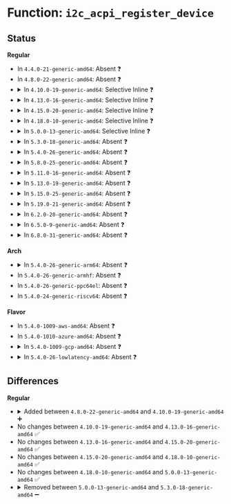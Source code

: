 # Function: <code>i2c_acpi_register_device</code>

## Status
<b>Regular</b>
<ul>
<li>
In <code>4.4.0-21-generic-amd64</code>: Absent ❓
</li>
<li>
In <code>4.8.0-22-generic-amd64</code>: Absent ❓
</li>
<li>
<details>
<summary>In <code>4.10.0-19-generic-amd64</code>: Selective Inline ❓</summary>

```c
void i2c_acpi_register_device(struct i2c_adapter * adapter, struct acpi_device * adev, struct i2c_board_info * info)
```

```json
{
  "name": "i2c_acpi_register_device",
  "collision_type": "Unique Static",
  "inline_type": "Selective",
  "funcs": [
    {
      "addr": 18446744071586240752,
      "name": "i2c_acpi_register_device",
      "external": false,
      "loc": "drivers/i2c/i2c-core.c:229",
      "file": "drivers/i2c/i2c-core.c",
      "inline": "not declared, inlined",
      "caller_inline": [],
      "caller_func": [
        "drivers/i2c/i2c-core.c:i2c_acpi_add_device"
      ]
    }
  ],
  "symbols": [
    {
      "addr": 18446744071586240752,
      "name": "i2c_acpi_register_device",
      "section": ".text",
      "bind": "STB_LOCAL",
      "size": 97
    }
  ]
}
```
</details>
</li>
<li>
<details>
<summary>In <code>4.13.0-16-generic-amd64</code>: Selective Inline ❓</summary>

```c
void i2c_acpi_register_device(struct i2c_adapter * adapter, struct acpi_device * adev, struct i2c_board_info * info)
```

```json
{
  "name": "i2c_acpi_register_device",
  "collision_type": "Unique Static",
  "inline_type": "Selective",
  "funcs": [
    {
      "addr": 18446744071586333696,
      "name": "i2c_acpi_register_device",
      "external": false,
      "loc": "drivers/i2c/i2c-core-acpi.c:175",
      "file": "drivers/i2c/i2c-core-acpi.c",
      "inline": "not declared, inlined",
      "caller_inline": [],
      "caller_func": [
        "drivers/i2c/i2c-core-acpi.c:i2c_acpi_add_device"
      ]
    }
  ],
  "symbols": [
    {
      "addr": 18446744071586333696,
      "name": "i2c_acpi_register_device",
      "section": ".text",
      "bind": "STB_LOCAL",
      "size": 97
    }
  ]
}
```
</details>
</li>
<li>
<details>
<summary>In <code>4.15.0-20-generic-amd64</code>: Selective Inline ❓</summary>

```c
void i2c_acpi_register_device(struct i2c_adapter * adapter, struct acpi_device * adev, struct i2c_board_info * info)
```

```json
{
  "name": "i2c_acpi_register_device",
  "collision_type": "Unique Static",
  "inline_type": "Selective",
  "funcs": [
    {
      "addr": 18446744071586797408,
      "name": "i2c_acpi_register_device",
      "external": false,
      "loc": "drivers/i2c/i2c-core-acpi.c:175",
      "file": "drivers/i2c/i2c-core-acpi.c",
      "inline": "not declared, inlined",
      "caller_inline": [],
      "caller_func": [
        "drivers/i2c/i2c-core-acpi.c:i2c_acpi_add_device"
      ]
    }
  ],
  "symbols": [
    {
      "addr": 18446744071586797408,
      "name": "i2c_acpi_register_device",
      "section": ".text",
      "bind": "STB_LOCAL",
      "size": 97
    }
  ]
}
```
</details>
</li>
<li>
<details>
<summary>In <code>4.18.0-10-generic-amd64</code>: Selective Inline ❓</summary>

```c
void i2c_acpi_register_device(struct i2c_adapter * adapter, struct acpi_device * adev, struct i2c_board_info * info)
```

```json
{
  "name": "i2c_acpi_register_device",
  "collision_type": "Unique Static",
  "inline_type": "Selective",
  "funcs": [
    {
      "addr": 18446744071587070496,
      "name": "i2c_acpi_register_device",
      "external": false,
      "loc": "drivers/i2c/i2c-core-acpi.c:175",
      "file": "drivers/i2c/i2c-core-acpi.c",
      "inline": "not declared, inlined",
      "caller_inline": [],
      "caller_func": [
        "drivers/i2c/i2c-core-acpi.c:i2c_acpi_add_device"
      ]
    }
  ],
  "symbols": [
    {
      "addr": 18446744071587070496,
      "name": "i2c_acpi_register_device",
      "section": ".text",
      "bind": "STB_LOCAL",
      "size": 97
    }
  ]
}
```
</details>
</li>
<li>
<details>
<summary>In <code>5.0.0-13-generic-amd64</code>: Selective Inline ❓</summary>

```c
void i2c_acpi_register_device(struct i2c_adapter * adapter, struct acpi_device * adev, struct i2c_board_info * info)
```

```json
{
  "name": "i2c_acpi_register_device",
  "collision_type": "Unique Static",
  "inline_type": "Selective",
  "funcs": [
    {
      "addr": 18446744071587230944,
      "name": "i2c_acpi_register_device",
      "external": false,
      "loc": "drivers/i2c/i2c-core-acpi.c:198",
      "file": "drivers/i2c/i2c-core-acpi.c",
      "inline": "not declared, inlined",
      "caller_inline": [],
      "caller_func": [
        "drivers/i2c/i2c-core-acpi.c:i2c_acpi_add_device"
      ]
    }
  ],
  "symbols": [
    {
      "addr": 18446744071587230944,
      "name": "i2c_acpi_register_device",
      "section": ".text",
      "bind": "STB_LOCAL",
      "size": 97
    }
  ]
}
```
</details>
</li>
<li>
<details>
<summary>In <code>5.3.0-18-generic-amd64</code>: Absent ❓</summary>

```json
{
  "name": "i2c_acpi_register_device",
  "collision_type": "Unique Static",
  "inline_type": "Full",
  "funcs": [
    {
      "addr": 18446744071587498227,
      "name": "i2c_acpi_register_device",
      "external": false,
      "loc": "drivers/i2c/i2c-core-acpi.c:220",
      "file": "drivers/i2c/i2c-core-acpi.c",
      "inline": "not declared, inlined",
      "caller_inline": [
        "drivers/i2c/i2c-core-acpi.c:i2c_acpi_add_device",
        "drivers/i2c/i2c-core-acpi.c:i2c_acpi_add_device"
      ],
      "caller_func": []
    }
  ],
  "symbols": []
}
```
</details>
</li>
<li>
<details>
<summary>In <code>5.4.0-26-generic-amd64</code>: Absent ❓</summary>

```json
{
  "name": "i2c_acpi_register_device",
  "collision_type": "Unique Static",
  "inline_type": "Full",
  "funcs": [
    {
      "addr": 18446744071587701331,
      "name": "i2c_acpi_register_device",
      "external": false,
      "loc": "drivers/i2c/i2c-core-acpi.c:221",
      "file": "drivers/i2c/i2c-core-acpi.c",
      "inline": "not declared, inlined",
      "caller_inline": [
        "drivers/i2c/i2c-core-acpi.c:i2c_acpi_add_device",
        "drivers/i2c/i2c-core-acpi.c:i2c_acpi_add_device"
      ],
      "caller_func": []
    }
  ],
  "symbols": []
}
```
</details>
</li>
<li>
<details>
<summary>In <code>5.8.0-25-generic-amd64</code>: Absent ❓</summary>

```json
{
  "name": "i2c_acpi_register_device",
  "collision_type": "Unique Static",
  "inline_type": "Selective",
  "funcs": [
    {
      "addr": 18446744071588570328,
      "name": "i2c_acpi_register_device",
      "external": false,
      "loc": "drivers/i2c/i2c-core-acpi.c:221",
      "file": "drivers/i2c/i2c-core-acpi.c",
      "inline": "not declared, inlined",
      "caller_inline": [
        "drivers/i2c/i2c-core-acpi.c:i2c_acpi_notify",
        "drivers/i2c/i2c-core-acpi.c:i2c_acpi_add_device"
      ],
      "caller_func": [
        "drivers/i2c/i2c-core-acpi.c:i2c_acpi_notify",
        "drivers/i2c/i2c-core-acpi.c:i2c_acpi_add_device"
      ]
    }
  ],
  "symbols": [
    {
      "addr": 18446744071588572190,
      "name": "i2c_acpi_register_device.part.0",
      "section": ".text",
      "bind": "STB_LOCAL",
      "size": 53
    }
  ]
}
```
</details>
</li>
<li>
<details>
<summary>In <code>5.11.0-16-generic-amd64</code>: Absent ❓</summary>

```json
{
  "name": "i2c_acpi_register_device",
  "collision_type": "Unique Static",
  "inline_type": "Selective",
  "funcs": [
    {
      "addr": 18446744071588594731,
      "name": "i2c_acpi_register_device",
      "external": false,
      "loc": "drivers/i2c/i2c-core-acpi.c:221",
      "file": "drivers/i2c/i2c-core-acpi.c",
      "inline": "not declared, inlined",
      "caller_inline": [
        "drivers/i2c/i2c-core-acpi.c:i2c_acpi_notify",
        "drivers/i2c/i2c-core-acpi.c:i2c_acpi_add_device"
      ],
      "caller_func": [
        "drivers/i2c/i2c-core-acpi.c:i2c_acpi_notify",
        "drivers/i2c/i2c-core-acpi.c:i2c_acpi_add_device"
      ]
    }
  ],
  "symbols": [
    {
      "addr": 18446744071591579082,
      "name": "i2c_acpi_register_device.part.0",
      "section": ".text",
      "bind": "STB_LOCAL",
      "size": 53
    }
  ]
}
```
</details>
</li>
<li>
<details>
<summary>In <code>5.13.0-19-generic-amd64</code>: Absent ❓</summary>

```json
{
  "name": "i2c_acpi_register_device",
  "collision_type": "Unique Static",
  "inline_type": "Full",
  "funcs": [
    {
      "addr": 18446744071588479851,
      "name": "i2c_acpi_register_device",
      "external": false,
      "loc": "drivers/i2c/i2c-core-acpi.c:221",
      "file": "drivers/i2c/i2c-core-acpi.c",
      "inline": "not declared, inlined",
      "caller_inline": [
        "drivers/i2c/i2c-core-acpi.c:i2c_acpi_notify",
        "drivers/i2c/i2c-core-acpi.c:i2c_acpi_add_device"
      ],
      "caller_func": []
    }
  ],
  "symbols": []
}
```
</details>
</li>
<li>
<details>
<summary>In <code>5.15.0-25-generic-amd64</code>: Absent ❓</summary>

```json
{
  "name": "i2c_acpi_register_device",
  "collision_type": "Unique Static",
  "inline_type": "Full",
  "funcs": [
    {
      "addr": 18446744071589148221,
      "name": "i2c_acpi_register_device",
      "external": false,
      "loc": "drivers/i2c/i2c-core-acpi.c:253",
      "file": "drivers/i2c/i2c-core-acpi.c",
      "inline": "not declared, inlined",
      "caller_inline": [
        "drivers/i2c/i2c-core-acpi.c:i2c_acpi_notify",
        "drivers/i2c/i2c-core-acpi.c:i2c_acpi_add_device"
      ],
      "caller_func": []
    }
  ],
  "symbols": []
}
```
</details>
</li>
<li>
<details>
<summary>In <code>5.19.0-21-generic-amd64</code>: Absent ❓</summary>

```json
{
  "name": "i2c_acpi_register_device",
  "collision_type": "Unique Static",
  "inline_type": "Full",
  "funcs": [
    {
      "addr": 18446744071590599994,
      "name": "i2c_acpi_register_device",
      "external": false,
      "loc": "drivers/i2c/i2c-core-acpi.c:257",
      "file": "drivers/i2c/i2c-core-acpi.c",
      "inline": "not declared, inlined",
      "caller_inline": [
        "drivers/i2c/i2c-core-acpi.c:i2c_acpi_notify",
        "drivers/i2c/i2c-core-acpi.c:i2c_acpi_notify",
        "drivers/i2c/i2c-core-acpi.c:i2c_acpi_add_device",
        "drivers/i2c/i2c-core-acpi.c:i2c_acpi_add_device"
      ],
      "caller_func": []
    }
  ],
  "symbols": []
}
```
</details>
</li>
<li>
<details>
<summary>In <code>6.2.0-20-generic-amd64</code>: Absent ❓</summary>

```json
{
  "name": "i2c_acpi_register_device",
  "collision_type": "Unique Static",
  "inline_type": "Full",
  "funcs": [
    {
      "addr": 18446744071592259511,
      "name": "i2c_acpi_register_device",
      "external": false,
      "loc": "drivers/i2c/i2c-core-acpi.c:277",
      "file": "drivers/i2c/i2c-core-acpi.c",
      "inline": "not declared, inlined",
      "caller_inline": [
        "drivers/i2c/i2c-core-acpi.c:i2c_acpi_notify",
        "drivers/i2c/i2c-core-acpi.c:i2c_acpi_notify",
        "drivers/i2c/i2c-core-acpi.c:i2c_acpi_add_device",
        "drivers/i2c/i2c-core-acpi.c:i2c_acpi_add_device"
      ],
      "caller_func": []
    }
  ],
  "symbols": []
}
```
</details>
</li>
<li>
<details>
<summary>In <code>6.5.0-9-generic-amd64</code>: Absent ❓</summary>

```json
{
  "name": "i2c_acpi_register_device",
  "collision_type": "Unique Static",
  "inline_type": "Full",
  "funcs": [
    {
      "addr": 18446744071592684918,
      "name": "i2c_acpi_register_device",
      "external": false,
      "loc": "drivers/i2c/i2c-core-acpi.c:277",
      "file": "drivers/i2c/i2c-core-acpi.c",
      "inline": "not declared, inlined",
      "caller_inline": [
        "drivers/i2c/i2c-core-acpi.c:i2c_acpi_notify",
        "drivers/i2c/i2c-core-acpi.c:i2c_acpi_notify",
        "drivers/i2c/i2c-core-acpi.c:i2c_acpi_add_device",
        "drivers/i2c/i2c-core-acpi.c:i2c_acpi_add_device"
      ],
      "caller_func": []
    }
  ],
  "symbols": []
}
```
</details>
</li>
<li>
<details>
<summary>In <code>6.8.0-31-generic-amd64</code>: Absent ❓</summary>

```json
{
  "name": "i2c_acpi_register_device",
  "collision_type": "Unique Static",
  "inline_type": "Full",
  "funcs": [
    {
      "addr": 18446744071593430422,
      "name": "i2c_acpi_register_device",
      "external": false,
      "loc": "drivers/i2c/i2c-core-acpi.c:277",
      "file": "drivers/i2c/i2c-core-acpi.c",
      "inline": "not declared, inlined",
      "caller_inline": [
        "drivers/i2c/i2c-core-acpi.c:i2c_acpi_notify",
        "drivers/i2c/i2c-core-acpi.c:i2c_acpi_notify",
        "drivers/i2c/i2c-core-acpi.c:i2c_acpi_add_device",
        "drivers/i2c/i2c-core-acpi.c:i2c_acpi_add_device"
      ],
      "caller_func": []
    }
  ],
  "symbols": []
}
```
</details>
</li>
</ul>
<b>Arch</b>
<ul>
<li>
<details>
<summary>In <code>5.4.0-26-generic-arm64</code>: Absent ❓</summary>

```json
{
  "name": "i2c_acpi_register_device",
  "collision_type": "Unique Static",
  "inline_type": "Full",
  "funcs": [
    {
      "addr": 18446603336500861836,
      "name": "i2c_acpi_register_device",
      "external": false,
      "loc": "drivers/i2c/i2c-core-acpi.c:221",
      "file": "drivers/i2c/i2c-core-acpi.c",
      "inline": "not declared, inlined",
      "caller_inline": [
        "drivers/i2c/i2c-core-acpi.c:i2c_acpi_add_device",
        "drivers/i2c/i2c-core-acpi.c:i2c_acpi_add_device"
      ],
      "caller_func": []
    }
  ],
  "symbols": []
}
```
</details>
</li>
<li>
In <code>5.4.0-26-generic-armhf</code>: Absent ❓
</li>
<li>
In <code>5.4.0-26-generic-ppc64el</code>: Absent ❓
</li>
<li>
In <code>5.4.0-24-generic-riscv64</code>: Absent ❓
</li>
</ul>
<b>Flavor</b>
<ul>
<li>
In <code>5.4.0-1009-aws-amd64</code>: Absent ❓
</li>
<li>
In <code>5.4.0-1010-azure-amd64</code>: Absent ❓
</li>
<li>
<details>
<summary>In <code>5.4.0-1009-gcp-amd64</code>: Absent ❓</summary>

```json
{
  "name": "i2c_acpi_register_device",
  "collision_type": "Unique Static",
  "inline_type": "Full",
  "funcs": [
    {
      "addr": 18446744071587652579,
      "name": "i2c_acpi_register_device",
      "external": false,
      "loc": "drivers/i2c/i2c-core-acpi.c:221",
      "file": "drivers/i2c/i2c-core-acpi.c",
      "inline": "not declared, inlined",
      "caller_inline": [
        "drivers/i2c/i2c-core-acpi.c:i2c_acpi_add_device",
        "drivers/i2c/i2c-core-acpi.c:i2c_acpi_add_device"
      ],
      "caller_func": []
    }
  ],
  "symbols": []
}
```
</details>
</li>
<li>
<details>
<summary>In <code>5.4.0-26-lowlatency-amd64</code>: Absent ❓</summary>

```json
{
  "name": "i2c_acpi_register_device",
  "collision_type": "Unique Static",
  "inline_type": "Full",
  "funcs": [
    {
      "addr": 18446744071587763859,
      "name": "i2c_acpi_register_device",
      "external": false,
      "loc": "drivers/i2c/i2c-core-acpi.c:221",
      "file": "drivers/i2c/i2c-core-acpi.c",
      "inline": "not declared, inlined",
      "caller_inline": [
        "drivers/i2c/i2c-core-acpi.c:i2c_acpi_add_device",
        "drivers/i2c/i2c-core-acpi.c:i2c_acpi_add_device"
      ],
      "caller_func": []
    }
  ],
  "symbols": []
}
```
</details>
</li>
</ul>

## Differences
<b>Regular</b>
<ul>
<li>
<details>
<summary>Added between <code>4.8.0-22-generic-amd64</code> and <code>4.10.0-19-generic-amd64</code> ➕</summary>

```c
void i2c_acpi_register_device(struct i2c_adapter * adapter, struct acpi_device * adev, struct i2c_board_info * info)
```
</details>
</li>
<li>
No changes between <code>4.10.0-19-generic-amd64</code> and <code>4.13.0-16-generic-amd64</code> ✅
</li>
<li>
No changes between <code>4.13.0-16-generic-amd64</code> and <code>4.15.0-20-generic-amd64</code> ✅
</li>
<li>
No changes between <code>4.15.0-20-generic-amd64</code> and <code>4.18.0-10-generic-amd64</code> ✅
</li>
<li>
No changes between <code>4.18.0-10-generic-amd64</code> and <code>5.0.0-13-generic-amd64</code> ✅
</li>
<li>
<details>
<summary>Removed between <code>5.0.0-13-generic-amd64</code> and <code>5.3.0-18-generic-amd64</code> ➖</summary>

```c
void i2c_acpi_register_device(struct i2c_adapter * adapter, struct acpi_device * adev, struct i2c_board_info * info)
```
</details>
</li>
</ul>
